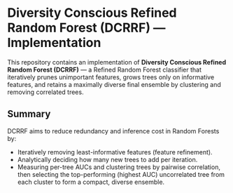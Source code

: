 # Diversity Conscious Refined Random Forest (DCRRF) — Implementation

This repository contains an implementation of **Diversity Conscious Refined Random Forest (DCRRF)** — a Refined Random Forest classifier that iteratively prunes unimportant features, grows trees only on informative features, and retains a maximally diverse final ensemble by clustering and removing correlated trees.
## Summary
DCRRF aims to reduce redundancy and inference cost in Random Forests by:
- Iteratively removing least-informative features (feature refinement).
- Analytically deciding how many new trees to add per iteration.
- Measuring per-tree AUCs and clustering trees by pairwise correlation, then selecting the top-performing (highest AUC) uncorrelated tree from each cluster to form a compact, diverse ensemble.
